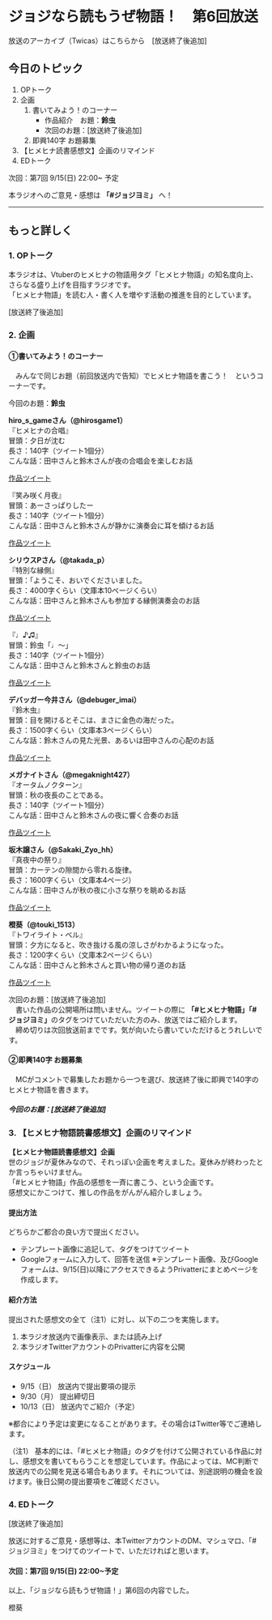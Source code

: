# ジョジなら読もうぜ物語！　第6回放送

放送のアーカイブ（Twicas）はこちらから　[放送終了後追加]

## 今日のトピック
1. OPトーク
1. 企画
    1. 書いてみよう！のコーナー
        - 作品紹介　お題：<b>鈴虫</b>
        - 次回のお題：<b></b>[放送終了後追加]
    1. 即興140字 お題募集
1. 【ヒメヒナ読書感想文】企画のリマインド
1. EDトーク

次回：第7回 9/15(日) 22:00~ 予定

本ラジオへのご意見・感想は **「#ジョジヨミ」** へ！

---

## もっと詳しく
### 1. OPトーク

本ラジオは、Vtuberのヒメヒナの物語用タグ「ヒメヒナ物語」の知名度向上、さらなる盛り上げを目指すラジオです。  
「ヒメヒナ物語」を読む人・書く人を増やす活動の推進を目的としています。

[放送終了後追加]

### 2. 企画
#### ①書いてみよう！のコーナー
　みんなで同じお題（前回放送内で告知）でヒメヒナ物語を書こう！　というコーナーです。

今回のお題：<b>鈴虫</b>

**hiro_s_gameさん（@hirosgame1）**  
『ヒメヒナの合唱』  
冒頭：夕日が沈む  
長さ：140字（ツイート1個分）  
こんな話：田中さんと鈴木さんが夜の合唱会を楽しむお話

[作品ツイート](https://twitter.com/hirosgame1/status/1168173698928394242)

『笑み咲く月夜』  
冒頭：あーさっぱりしたー  
長さ：140字（ツイート1個分）  
こんな話：田中さんと鈴木さんが静かに演奏会に耳を傾けるお話

[作品ツイート](https://twitter.com/hirosgame1/status/1169558160694079488)

**シリウスPさん（@takada_p）**  
『特別な縁側』  
冒頭：「ようこそ、おいでくださいました。  
長さ：4000字くらい（文庫本10ページくらい）  
こんな話：田中さんと鈴木さんも参加する縁側演奏会のお話

[作品ツイート](https://twitter.com/takada_p/status/1168807714291515392)

『♩♪♫』  
冒頭：鈴虫「♩〜」  
長さ：140字（ツイート1個分）  
こんな話：田中さんと鈴木さんと鈴虫のお話

[作品ツイート](https://twitter.com/takada_p/status/1169767180776247296)

**デバッガー今井さん（@debuger_imai）**  
『鈴木虫』  
冒頭：目を開けるとそこは、まさに金色の海だった。  
長さ：1500字くらい（文庫本3ページくらい）  
こんな話：鈴木さんの見た光景、あるいは田中さんの心配のお話

[作品ツイート](https://twitter.com/debuger_imai/status/1168867191074091009)

**メガナイトさん（@megaknight427）**  
『オータムノクターン』  
冒頭：秋の夜長のことである。  
長さ：140字（ツイート1個分）  
こんな話：田中さんと鈴木さんの夜に響く合奏のお話

[作品ツイート](https://twitter.com/megaknight427/status/1169438019692023808)

**坂木譲さん（@Sakaki_Zyo_hh）**  
『真夜中の祭り』  
冒頭：カーテンの隙間から零れる旋律。  
長さ：1600字くらい（文庫本4ページ）  
こんな話：田中さんが秋の夜に小さな祭りを眺めるお話

[作品ツイート](https://twitter.com/Sakaki_Zyo_hh/status/1169982026612527110)

**橙葵（@touki_1513）**  
『トワイライト・ベル』  
冒頭：夕方になると、吹き抜ける風の涼しさがわかるようになった。  
長さ：1200字くらい（文庫本2ページくらい）  
こんな話：田中さんと鈴木さんと買い物の帰り道のお話

[作品ツイート](https://twitter.com/touki_1513/status/1170591157572657153)

次回のお題：<b></b>[放送終了後追加]  
　書いた作品の公開場所は問いません。ツイートの際に <b>「#ヒメヒナ物語」「#ジョジヨミ」</b>のタグをつけていただいた方のみ、放送ではご紹介します。  
　締め切りは次回放送前までです。気が向いたら書いていただけるとうれしいです。

#### ②即興140字 お題募集
　MCがコメントで募集したお題から一つを選び、放送終了後に即興で140字のヒメヒナ物語を書きます。

##### 今回のお題：<b></b>[放送終了後追加]

### 3. 【ヒメヒナ物語読書感想文】企画のリマインド
<b>【ヒメヒナ物語読書感想文】企画</b>  
世のジョジが夏休みなので、それっぽい企画を考えました。夏休みが終わったとか言っちゃいけません。  
「#ヒメヒナ物語」作品の感想を一斉に書こう、という企画です。  
感想文にかこつけて、推しの作品をがんがん紹介しましょう。

#### 提出方法
どちらかご都合の良い方で提出ください。
- テンプレート画像に追記して、タグをつけてツイート
- Googleフォームに入力して、回答を送信
※テンプレート画像、及びGoogleフォームは、9/15(日)以降にアクセスできるようPrivatterにまとめページを作成します。

#### 紹介方法
提出された感想文の全て（注1）に対し、以下の二つを実施します。
1. 本ラジオ放送内で画像表示、または読み上げ
1. 本ラジオTwitterアカウントのPrivatterに内容を公開

#### スケジュール
- 9/15（日） 放送内で提出要項の提示  
- 9/30（月） 提出締切日  
- 10/13（日） 放送内でご紹介（予定）  
 
※都合により予定は変更になることがあります。その場合はTwitter等でご連絡します。

（注1）
基本的には、「#ヒメヒナ物語」のタグを付けて公開されている作品に対し、感想文を書いてもらうことを想定しています。作品によっては、MC判断で放送内での公開を見送る場合もあります。それについては、別途説明の機会を設けます。後日公開の提出要項をご確認ください。

### 4. EDトーク
[放送終了後追加]

放送に対するご意見・感想等は、本TwitterアカウントのDM、マシュマロ、「#ジョジヨミ」をつけてのツイートで、いただければと思います。

#### 次回：第7回 9/15(日) 22:00~予定

以上、「ジョジなら読もうぜ物語！」第6回の内容でした。

橙葵
